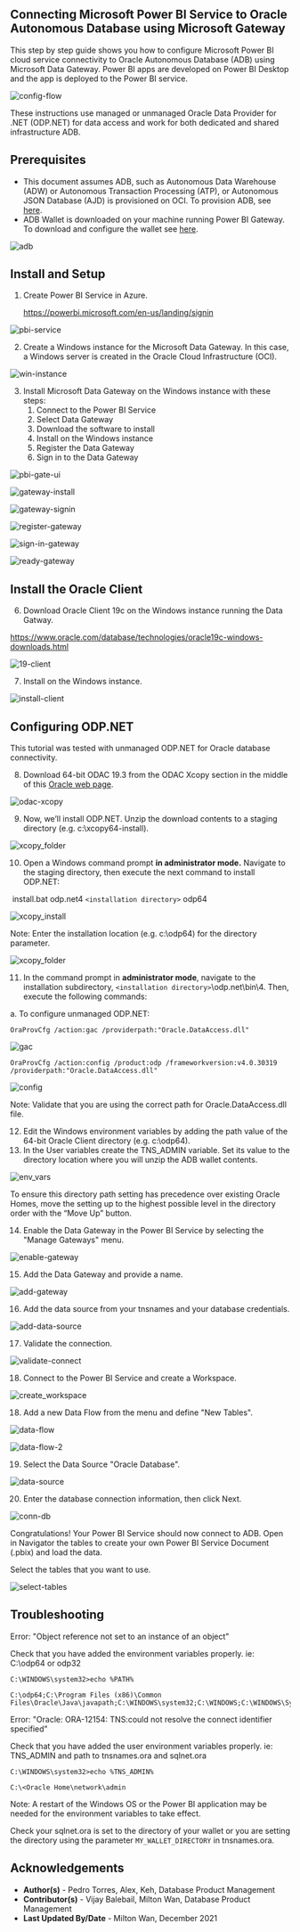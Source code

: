 ## **Connecting Microsoft Power BI Service to Oracle Autonomous Database using Microsoft Gateway**



This step by step guide shows you how to configure Microsoft Power BI cloud service connectivity to Oracle Autonomous Database (ADB) using Microsoft Data Gateway.  Power BI apps are developed on Power BI Desktop and the app is deployed to the Power BI service.  

![config-flow](./images/config-flow.png)

These instructions use managed or unmanaged Oracle Data Provider for .NET (ODP.NET) for data access and work for both dedicated and shared infrastructure ADB.

## **Prerequisites**

- This document assumes ADB, such as Autonomous Data Warehouse (ADW) or Autonomous Transaction Processing (ATP), or Autonomous JSON Database (AJD) is provisioned on OCI. To provision ADB, see [here](https://docs.oracle.com/en/cloud/paas/autonomous-database/adbsa/autonomous-provision.html#GUID-0B230036-0A05-4CA3-AF9D-97A255AE0C08).
- ADB Wallet is downloaded on your machine running Power BI Gateway.  To download and configure the wallet see [here](?lab=wallet).

![adb](./images/adb-ui-details.png)



## **Install and Setup**

1. Create Power BI Service in Azure.

   https://powerbi.microsoft.com/en-us/landing/signin

![pbi-service](./images/power-bi-service.png)



2. Create a Windows instance for the Microsoft Data Gateway.  In this case, a Windows server is created in the Oracle Cloud Infrastructure (OCI).

![win-instance](./images/win-instance.png)



3. Install Microsoft Data Gateway on the Windows instance with these steps:
   1. Connect to the Power BI Service
   2. Select Data Gateway
   3. Download the software to install
   4. Install on the Windows instance
   5. Register the Data Gateway
   6. Sign in to the Data Gateway

![pbi-gate-ui](./images/pbi-service-config-gateway.png)

![gateway-install](./images/gateway-install.png)

![gateway-signin](./images/gateway-signin.png)





![register-gateway](./images/register-gateway.png)

![sign-in-gateway](./images/sign-in-gateway.png)







![ready-gateway](./images/ready-gateway.png)



## **Install the Oracle Client**

6. Download Oracle Client 19c on the Windows instance running the Data Gatway.

https://www.oracle.com/database/technologies/oracle19c-windows-downloads.html

![19-client](./images/19c-client.png)

7. Install on the Windows instance.

![install-client](./images/install-client.png)



## **Configuring ODP.NET**

This tutorial was tested with unmanaged ODP.NET for Oracle database connectivity.

8. Download 64-bit ODAC 19.3 from the ODAC Xcopy section in the middle of this [Oracle web page](https://www.oracle.com/database/technologies/dotnet-odacdeploy-downloads.html).

![odac-xcopy](./images/odac-xcopy-download.png)



9. Now, we’ll install ODP.NET.  Unzip the download contents to a staging directory (e.g. c:\xcopy64-install).

![xcopy_folder](./images/xcopy64-install-folder.png)



10. Open a Windows command prompt **in administrator mode.** Navigate to the staging directory, then execute the next command to install ODP.NET:

​     install.bat odp.net4 `<installation directory>` odp64

![xcopy_install](./images/xcopy64-install-command.png)

Note: Enter the installation location (e.g. c:\odp64) for the directory parameter.

![xcopy_folder](./images/odp64-folder.png)



11. In the command prompt in **administrator mode**, navigate to the installation subdirectory, `<installation directory>`\odp.net\bin\4. Then, execute the following commands:

a.    To configure unmanaged ODP.NET:

`OraProvCfg /action:gac /providerpath:"Oracle.DataAccess.dll"`

![gac](./images/gac-command.png)



`OraProvCfg /action:config /product:odp /frameworkversion:v4.0.30319 /providerpath:"Oracle.DataAccess.dll"`

![config](./images/oraprovcfg-config.png)

Note: Validate that you are using the correct path for Oracle.DataAccess.dll file.

12. Edit the Windows environment variables by adding the path value of the 64-bit Oracle Client directory (e.g. c:\odp64).
13. In the User variables create the TNS_ADMIN variable.  Set its value to the directory location where you will unzip the ADB wallet contents.

![env_vars](./images/env-variables.png)



To ensure this directory path setting has precedence over existing Oracle Homes, move the setting up to the highest possible level in the directory order with the “Move Up” button.

14. Enable the Data Gateway in the Power BI Service by selecting the "Manage Gateways" menu.

![enable-gateway](./images/enable-gateway.png)



15. Add the Data Gateway and provide a name.

![add-gateway](./images/add-gateway.png)

16. Add the data source from your tnsnames and your database credentials.

![add-data-source](./images/add-data-source.png)

17. Validate the connection.

![validate-connect](./images/validate-connect.png)

18. Connect to the Power BI Service and create a Workspace.

![create_workspace](./images/create-workspace.png)

18. Add a new Data Flow from the menu and define "New Tables".

![data-flow](./images/data-flow.png)

![data-flow-2](./images/data-flow-2.png)

19. Select the Data Source "Oracle Database".

![data-source](./images/data-source.png)

20. Enter the database connection information, then click Next.

![conn-db](./images/conn-db.png)

Congratulations!  Your Power BI Service should now connect to ADB.  Open in Navigator the tables to create your own Power BI Service Document (.pbix) and load the data.

Select the tables that you want to use.

![select-tables](./images/select-tables.png)



## **Troubleshooting**

Error: "Object reference not set to an instance of an object"

Check that you have added the environment variables properly.  ie: C:\odp64 or odp32

```
C:\WINDOWS\system32>echo %PATH%

C:\odp64;C:\Program Files (x86)\Common Files\Oracle\Java\javapath;C:\WINDOWS\system32;C:\WINDOWS;C:\WINDOWS\System32\...
```

Error: "Oracle: ORA-12154: TNS:could not resolve the connect identifier specified"

Check that you have added the user environment variables properly.  ie: TNS_ADMIN and path to tnsnames.ora and sqlnet.ora

```
C:\WINDOWS\system32>echo %TNS_ADMIN%

C:\<Oracle Home\network\admin
```

Note: A restart of the Windows OS or the Power BI application may be needed for the environment variables to take effect.

Check your sqlnet.ora is set to the directory of your wallet or you are setting the directory using the parameter `MY_WALLET_DIRECTORY` in tnsnames.ora.



## **Acknowledgements**
* **Author(s)** - Pedro Torres, Alex, Keh, Database Product Management
* **Contributor(s)** - Vijay Balebail, Milton Wan, Database Product Management
* **Last Updated By/Date** - Milton Wan, December 2021
